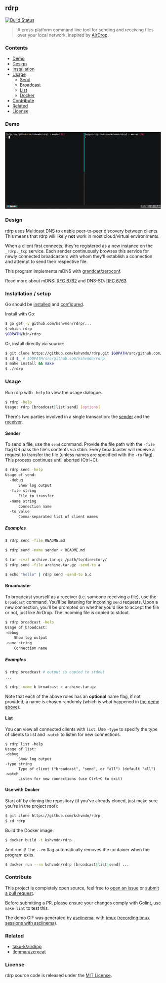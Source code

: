 ## rdrp

[![Build Status](https://travis-ci.org/kshvmdn/rdrp.svg?branch=master)](https://travis-ci.org/kshvmdn/rdrp)

> A cross-platform command line tool for sending and receiving files over your local network, inspired by [AirDrop](https://support.apple.com/en-ca/HT204144).

### Contents

  - [Demo](#demo)
  - [Design](#design)
  - [Installation](#installation--setup)
  - [Usage](#usage)
    + [Send](#sender)
    + [Broadcast](#broadcaster)
    + [List](#list)
    + [Docker](#use-with-docker)
  - [Contribute](#contribute)
  - [Related](#related)
  - [License](#license)

### Demo

<a href="https://asciinema.org/a/120148"><img src="./media/rdrp.gif"></a>

### Design

rdrp uses [Multicast DNS](https://en.wikipedia.org/wiki/Multicast_DNS) to enable peer-to-peer discovery between clients. This means that rdrp will likely **not** work in most cloud/virtual environments.

When a client first connects, they're registered as a new instance on the `_rdrp._tcp` service. Each sender continuously browses this service for newly connected broadcasters with whom they'll establish a connection and attempt to send their respective file.

This program implements mDNS with [grandcat/zeroconf](https://github.com/grandcat/zeroconf).

Read more about mDNS: [RFC 6762](https://tools.ietf.org/html/rfc6762) and DNS-SD: [RFC 6763](https://tools.ietf.org/html/rfc6763).

### Installation / setup

Go should be [installed](https://golang.org/doc/install) and [configured](https://golang.org/doc/install#testing).

Install with Go:

  ```sh
  $ go get -v github.com/kshvmdn/rdrp/...
  $ which rdrp
  $GOPATH/bin/rdrp
  ```

Or, install directly via source:

  ```sh
  $ git clone https://github.com/kshvmdn/rdrp.git $GOPATH/src/github.com/kshvmdn/rdrp
  $ cd $_ # $GOPATH/src/github.com/kshvmdn/rdrp
  $ make install && make
  $ ./rdrp
  ```

### Usage

Run rdrp with `-help` to view the usage dialogue.

  ```sh
  $ rdrp -help
  Usage: rdrp [broadcast|list|send] [options]
  ```

There's two parties involved in a single transaction: the [sender](#sender) and the [receiver](#broadcaster).

#### Sender

To send a file, use the `send` command. Provide the file path with the `-file` flag OR pass the file's contents via stdin. Every broadcaster will receive a request to transfer the file (unless names are specified with the `-to` flag). This process continues until aborted (Ctrl+C).

  ```sh
  $ rdrp send -help
  Usage of send:
    -debug
        Show log output
    -file string
        File to transfer
    -name string
        Connection name
    -to value
        Comma-separated list of client names
  ```

##### Examples

```sh
$ rdrp send -file README.md
```

```sh
$ rdrp send -name sender < README.md
```

```sh
$ tar -cvzf archive.tar.gz /path/to/directory/
$ rdrp send -file archive.tar.gz -send-to a
```

```sh
$ echo "hello" | rdrp send -send-to b,c
```

#### Broadcaster

To broadcast yourself as a receiver (i.e. someone receiving a file), use the `broadcast` command. You'll be listening for incoming `send` requests. Upon a new connection, you'll be prompted on whether you'd like to accept the file or not, just like AirDrop. The incoming file is copied to stdout.

  ```sh
  $ rdrp broadcast -help
  Usage of broadcast:
  -debug
      Show log output
  -name string
      Connection name
  ```

##### Examples

  ```sh
  $ rdrp broadcast # output is copied to stdout
  ...
  ```

  ```sh
  $ rdrp -name b broadcast > archive.tar.gz
  ```

Note that each of the above roles has an **optional** name flag, if not provided, a name is chosen randomly (which is what happened in [the demo above](#demo)).

#### List

You can view all connected clients with `list`. Use `-type` to specify the type of clients to list and `-watch` to listen for new connections.

  ```
  $ rdrp list -help
  Usage of list:
  -debug
    	Show log output
  -type string
    	Type of client ("broadcast", "send", or "all") (default "all")
  -watch
    	Listen for new connections (use Ctrl+C to exit)
  ```

#### Use with Docker

Start off by cloning the repository (if you've already cloned, just make sure you're in the project root):

  ```sh
  $ git clone https://github.com/kshvmdn/rdrp
  $ cd rdrp
  ```

Build the Docker image:

  ```sh
  $ docker build -t kshvmdn/rdrp .
  ```

And run it! The `--rm` flag automatically removes the container when the program exits.

  ```sh
  $ docker run --rm kshvmdn/rdrp [broadcast|list|send] ...
  ```

### Contribute

This project is completely open source, feel free to [open an issue](https://github.com/kshvmdn/rdrp/issues) or [submit a pull request](https://github.com/kshvmdn/rdrp/pulls).

Before submitting a PR, please ensure your changes comply with [Golint](https://github.com/golang/lint), use `make lint` to test this.

The demo GIF was generated by [asciinema](https://asciinema.org/), with [tmux](https://tmux.github.io/) ([recording tmux sessions with asciinema](https://github.com/asciinema/asciinema/wiki/Recording-tmux-session)).

### Related

- [taku-k/airdrop](https://github.com/taku-k/airdrop)
- [tlehman/zerocat](https://github.com/tlehman/zerocat)

### License

rdrp source code is released under the [MIT License](./LICENSE).
